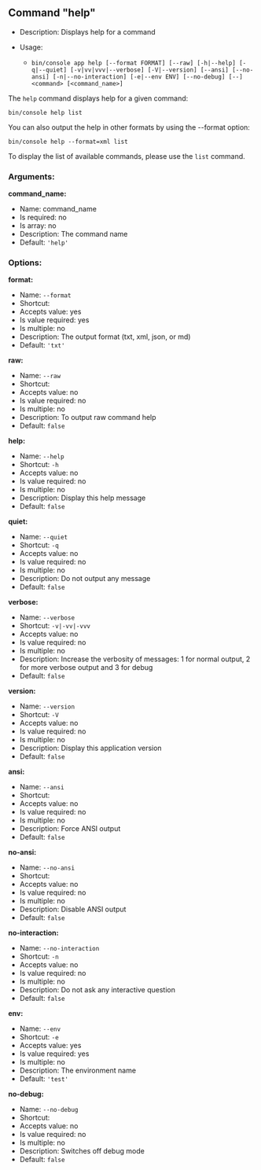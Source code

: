 Command "help"
--------------

* Description: Displays help for a command
* Usage:

  * `bin/console app help [--format FORMAT] [--raw] [-h|--help] [-q|--quiet] [-v|vv|vvv|--verbose] [-V|--version] [--ansi] [--no-ansi] [-n|--no-interaction] [-e|--env ENV] [--no-debug] [--] <command> [<command_name>]`

The `help` command displays help for a given command:

  `bin/console help list`

You can also output the help in other formats by using the --format option:

  `bin/console help --format=xml list`

To display the list of available commands, please use the `list` command.

### Arguments:

**command_name:**

* Name: command_name
* Is required: no
* Is array: no
* Description: The command name
* Default: `'help'`

### Options:

**format:**

* Name: `--format`
* Shortcut: <none>
* Accepts value: yes
* Is value required: yes
* Is multiple: no
* Description: The output format (txt, xml, json, or md)
* Default: `'txt'`

**raw:**

* Name: `--raw`
* Shortcut: <none>
* Accepts value: no
* Is value required: no
* Is multiple: no
* Description: To output raw command help
* Default: `false`

**help:**

* Name: `--help`
* Shortcut: `-h`
* Accepts value: no
* Is value required: no
* Is multiple: no
* Description: Display this help message
* Default: `false`

**quiet:**

* Name: `--quiet`
* Shortcut: `-q`
* Accepts value: no
* Is value required: no
* Is multiple: no
* Description: Do not output any message
* Default: `false`

**verbose:**

* Name: `--verbose`
* Shortcut: `-v|-vv|-vvv`
* Accepts value: no
* Is value required: no
* Is multiple: no
* Description: Increase the verbosity of messages: 1 for normal output, 2 for more verbose output and 3 for debug
* Default: `false`

**version:**

* Name: `--version`
* Shortcut: `-V`
* Accepts value: no
* Is value required: no
* Is multiple: no
* Description: Display this application version
* Default: `false`

**ansi:**

* Name: `--ansi`
* Shortcut: <none>
* Accepts value: no
* Is value required: no
* Is multiple: no
* Description: Force ANSI output
* Default: `false`

**no-ansi:**

* Name: `--no-ansi`
* Shortcut: <none>
* Accepts value: no
* Is value required: no
* Is multiple: no
* Description: Disable ANSI output
* Default: `false`

**no-interaction:**

* Name: `--no-interaction`
* Shortcut: `-n`
* Accepts value: no
* Is value required: no
* Is multiple: no
* Description: Do not ask any interactive question
* Default: `false`

**env:**

* Name: `--env`
* Shortcut: `-e`
* Accepts value: yes
* Is value required: yes
* Is multiple: no
* Description: The environment name
* Default: `'test'`

**no-debug:**

* Name: `--no-debug`
* Shortcut: <none>
* Accepts value: no
* Is value required: no
* Is multiple: no
* Description: Switches off debug mode
* Default: `false`
